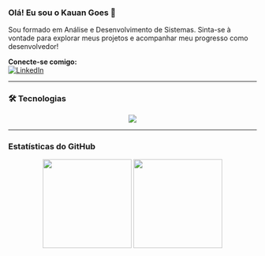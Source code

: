### Olá! Eu sou o Kauan Goes 👋

Sou formado em Análise e Desenvolvimento de Sistemas. Sinta-se à vontade para explorar meus projetos e acompanhar meu progresso como desenvolvedor!

**Conecte-se comigo:**
<br>
[![LinkedIn](https://img.shields.io/badge/LinkedIn-0077B5?style=for-the-badge&logo=linkedin&logoColor=white)](https://www.linkedin.com/in/kauan-goes-271abb296/)

---

### 🛠️ Tecnologias

<div align="center">
  <img src="https://skillicons.dev/icons?i=html,css,js,ts,react,vue,bootstrap,java,c,python,git,prisma,postman,mysql" />
</div>

---

### Estatísticas do GitHub

<div align="center">
  <img height="180em" src="https://github-readme-stats.vercel.app/api?username=KauanGoes7&show_icons=true&theme=dark" />
  <img height="180em" src="https://github-readme-stats.vercel.app/api/top-langs/?username=KauanGoes7&layout=compact&theme=dark" />
</div>